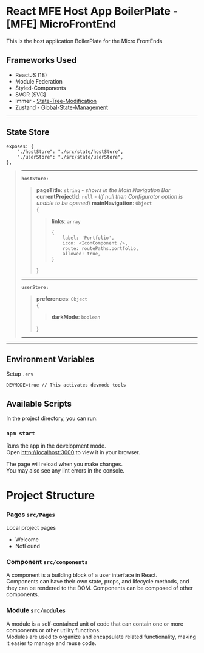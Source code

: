 # React MFE Host App BoilerPlate - [MFE] MicroFrontEnd 

This is the host application BoilerPlate for the Micro FrontEnds


## Frameworks Used

- ReactJS (18)
- Module Federation
- Styled-Components
- SVGR [SVG]
- Immer - [State-Tree-Modification](https://www.npmjs.com/package/immer)
- Zustand - [Global-State-Management](https://www.npmjs.com/package/zustand)

---

## State Store
```
exposes: {
    "./hostStore": "./src/state/hostStore",
    "./userStore": "./src/state/userStore",
},
```
>   ---
>   **`hostStore:`**
>   > **pageTitle**: `string` - *shows in the Main Navigation Bar*\
>   > **currentProjectId**: `null` - (*If null then Configurator option is unable to be opened*)
>   > **mainNavigation**: `Object`\
>   > {
>   > > **links**: `array`
>   > > ```
>   > > {
>   > >     label: 'Portfolio',
>   > >     icon: <IconComponent />,
>   > >     route: routePaths.portfolio,
>   > >     allowed: true,
>   > > }
>   > >```
>   > }
>   ---
>   **`userStore:`**
>   
>   > **preferences**: `Object`\
>   > {
>   > > **darkMode**: `boolean`
>   >
>   > }
>   ---

  
---

## Environment Variables
Setup `.env`

```
DEVMODE=true // This activates devmode tools
```


## Available Scripts

In the project directory, you can run:

### `npm start`

Runs the app in the development mode.\
Open [http://localhost:3000](http://localhost:3000) to view it in your browser.

The page will reload when you make changes.\
You may also see any lint errors in the console.


# Project Structure

### Pages `src/Pages`
Local project pages
- Welcome
- NotFound


### Component `src/components`

A component is a building block of a user interface in React.\
Components can have their own state, props, and lifecycle methods, and they can be rendered to the DOM.
Components can be composed of other components.

### Module `src/modules`

A module is a self-contained unit of code that can contain one or more components or other utility functions.\
Modules are used to organize and encapsulate related functionality, making it easier to manage and reuse code.

